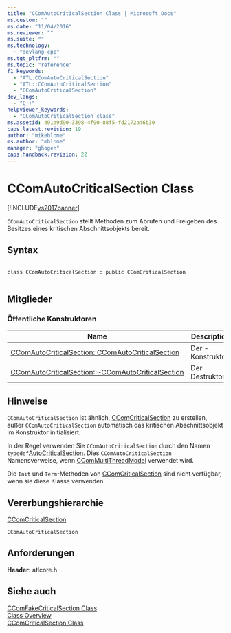 ```yaml
---
title: "CComAutoCriticalSection Class | Microsoft Docs"
ms.custom: ""
ms.date: "11/04/2016"
ms.reviewer: ""
ms.suite: ""
ms.technology: 
  - "devlang-cpp"
ms.tgt_pltfrm: ""
ms.topic: "reference"
f1_keywords: 
  - "ATL.CComAutoCriticalSection"
  - "ATL::CComAutoCriticalSection"
  - "CComAutoCriticalSection"
dev_langs: 
  - "C++"
helpviewer_keywords: 
  - "CComAutoCriticalSection class"
ms.assetid: 491a9d90-3398-4f90-88f5-fd2172a46b30
caps.latest.revision: 19
author: "mikeblome"
ms.author: "mblome"
manager: "ghogen"
caps.handback.revision: 22
---
```

# CComAutoCriticalSection Class
[!INCLUDE[vs2017banner](../../assembler/inline/includes/vs2017banner.md)]

`CComAutoCriticalSection` stellt Methoden zum Abrufen und Freigeben des Besitzes eines kritischen Abschnittsobjekts bereit.  
  
## Syntax  
  
```  
  
class CComAutoCriticalSection : public CComCriticalSection  
  
```  
  
## Mitglieder  
  
### Öffentliche Konstruktoren  
  
|Name|Description|  
|----------|-----------------|  
|[CComAutoCriticalSection::CComAutoCriticalSection](../Topic/CComAutoCriticalSection::CComAutoCriticalSection.md)|Der \-Konstruktor.|  
|[CComAutoCriticalSection::~CComAutoCriticalSection](../Topic/CComAutoCriticalSection::~CComAutoCriticalSection.md)|Der Destruktor.|  
  
## Hinweise  
 `CComAutoCriticalSection` ist ähnlich, [CComCriticalSection](../../atl/reference/ccomcriticalsection-class.md) zu erstellen, außer `CComAutoCriticalSection` automatisch das kritischen Abschnittsobjekt im Konstruktor initialisiert.  
  
 In der Regel verwenden Sie `CComAutoCriticalSection` durch den Namen `typedef`[AutoCriticalSection](../Topic/CComMultiThreadModel::AutoCriticalSection.md).  Dies `CComAutoCriticalSection` Namensverweise, wenn [CComMultiThreadModel](../../atl/reference/ccommultithreadmodel-class.md) verwendet wird.  
  
 Die `Init` und `Term`\-Methoden von [CComCriticalSection](../../atl/reference/ccomcriticalsection-class.md) sind nicht verfügbar, wenn sie diese Klasse verwenden.  
  
## Vererbungshierarchie  
 [CComCriticalSection](../../atl/reference/ccomcriticalsection-class.md)  
  
 `CComAutoCriticalSection`  
  
## Anforderungen  
 **Header:**  atlcore.h  
  
## Siehe auch  
 [CComFakeCriticalSection Class](../../atl/reference/ccomfakecriticalsection-class.md)   
 [Class Overview](../../atl/atl-class-overview.md)   
 [CComCriticalSection Class](../../atl/reference/ccomcriticalsection-class.md)